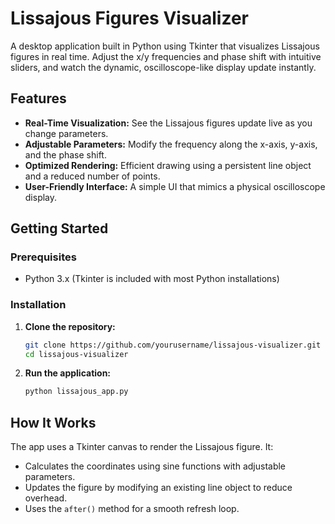 # Lissajous Figures Visualizer

A desktop application built in Python using Tkinter that visualizes Lissajous figures in real time. Adjust the x/y frequencies and phase shift with intuitive sliders, and watch the dynamic, oscilloscope-like display update instantly.

## Features

- **Real-Time Visualization:** See the Lissajous figures update live as you change parameters.
- **Adjustable Parameters:** Modify the frequency along the x-axis, y-axis, and the phase shift.
- **Optimized Rendering:** Efficient drawing using a persistent line object and a reduced number of points.
- **User-Friendly Interface:** A simple UI that mimics a physical oscilloscope display.

## Getting Started

### Prerequisites

- Python 3.x (Tkinter is included with most Python installations)

### Installation

1. **Clone the repository:**

   ```bash
   git clone https://github.com/yourusername/lissajous-visualizer.git
   cd lissajous-visualizer
   ```

2. **Run the application:**

   ```bash
   python lissajous_app.py
   ```

## How It Works

The app uses a Tkinter canvas to render the Lissajous figure. It:
- Calculates the coordinates using sine functions with adjustable parameters.
- Updates the figure by modifying an existing line object to reduce overhead.
- Uses the `after()` method for a smooth refresh loop.
